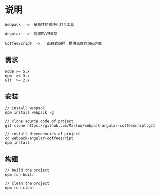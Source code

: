 说明
===
    
    Webpack  ->  革命性的模块化打包工具

    Angular  ->  前端MVVM框架

    CoffeeScript  ->   函数式编程，提供高效的编码方式
    

需求
---

    node >= 5.x
    npm  >= 3.x
    Git  >= 2.x

安装
---

```
// install webpack
npm install webpack -g

// clone source code of project
git clone https://github.com/Maslow/webpack-angular-coffeescript.git

// install dependencies of project
cd webpack-angular-coffeescript
npm install
```

构建
---

```
// build the project
npm run build  

// clean the project
npm run clean
```